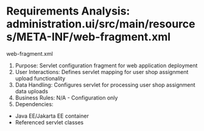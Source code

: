 # Requirements Analysis: administration.ui/src/main/resources/META-INF/web-fragment.xml

web-fragment.xml
1. Purpose: Servlet configuration fragment for web application deployment
2. User Interactions: Defines servlet mapping for user shop assignment upload functionality
3. Data Handling: Configures servlet for processing user shop assignment data uploads
4. Business Rules: N/A - Configuration only
5. Dependencies:
- Java EE/Jakarta EE container
- Referenced servlet classes